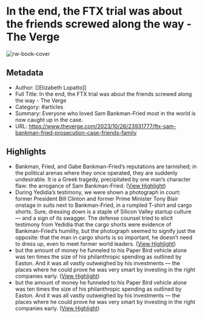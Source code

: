 # In the end, the FTX trial was about the friends screwed along the way - The Verge

![rw-book-cover](https://cdn.vox-cdn.com/thumbor/JtEmNZsKfyYwSteYu2B17yZAVU0=/0x0:2040x1360/1310x873/cdn.vox-cdn.com/uploads/chorus_image/image/72795356/23681_SBF_Trial_Stock_20_CVirginia.0.jpg)

## Metadata
- Author: [[Elizabeth Lopatto]]
- Full Title: In the end, the FTX trial was about the friends screwed along the way - The Verge
- Category: #articles
- Summary: Everyone who loved Sam Bankman-Fried most in the world is now caught up in the case.
- URL: https://www.theverge.com/2023/10/26/23931777/ftx-sam-bankman-fried-prosecution-case-friends-family

## Highlights
- Bankman, Fried, and Gabe Bankman-Fried’s reputations are tarnished; in the political arenas where they once operated, they are suddenly undesirable.
  It is a Greek tragedy, precipitated by one man’s character flaw: the arrogance of Sam Bankman-Fried. ([View Highlight](https://read.readwise.io/read/01hdrzybjy9av65pxrqt7j16vg))
- During Yedidia’s testimony, we were shown a photograph in court: former President Bill Clinton and former Prime Minister Tony Blair onstage in suits next to Bankman-Fried, in a rumpled T-shirt and cargo shorts. Sure, dressing down is a staple of Silicon Valley startup culture — and a sign of its swagger. The defense counsel tried to elicit testimony from Yedidia that the cargo shorts were evidence of Bankman-Fried’s humility, but the photograph seemed to signify just the opposite: that the man in cargo shorts is so important, he doesn’t need to dress up, even to meet former world leaders. ([View Highlight](https://read.readwise.io/read/01hdrzyynv8006w04n450dnsmy))
- but the amount of money he funneled to his Paper Bird vehicle alone was ten times the size of his philanthropic spending as outlined by Easton. And it was all vastly outweighed by his investments — the places where he could prove he was very smart by investing in the right companies early. ([View Highlight](https://read.readwise.io/read/01hds070nysw3jyzmccpc6hnwg))
- but the amount of money he funneled to his Paper Bird vehicle alone was ten times the size of his philanthropic spending as outlined by Easton. And it was all vastly outweighed by his investments — the places where he could prove he was very smart by investing in the right companies early. ([View Highlight](https://read.readwise.io/read/01hds07jjxn0hff89m03b618fq))
